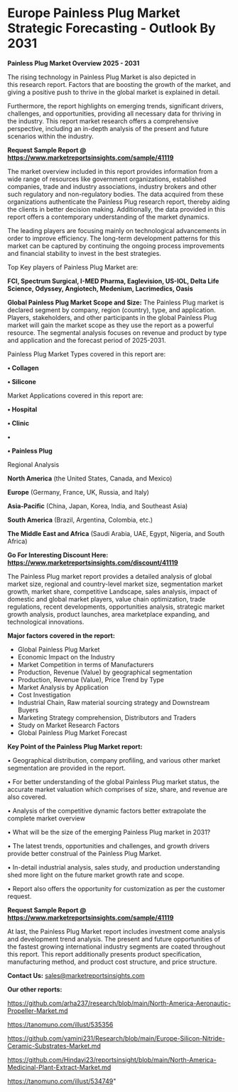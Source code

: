 # Europe Painless Plug Market Strategic Forecasting - Outlook By 2031

<Strong> Painless Plug Market Overview 2025 - 2031</strong>

The rising technology in Painless Plug Market is also depicted in this research report. Factors that are boosting the growth of the market, and giving a positive push to thrive in the global market is explained in detail.

Furthermore, the report highlights on emerging trends, significant drivers, challenges, and opportunities, providing all necessary data for thriving in the industry. This report market research offers a comprehensive perspective, including an in-depth analysis of the present and future scenarios within the industry.

<strong>Request Sample Report @ <a href=https://www.marketreportsinsights.com/sample/41119>https://www.marketreportsinsights.com/sample/41119</a></strong>

The market overview included in this report provides information from a wide range of resources like government organizations, established companies, trade and industry associations, industry brokers and other such regulatory and non-regulatory bodies. The data acquired from these organizations authenticate the Painless Plug research report, thereby aiding the clients in better decision making. Additionally, the data provided in this report offers a contemporary understanding of the market dynamics.

The leading players are focusing mainly on technological advancements in order to improve efficiency. The long-term development patterns for this market can be captured by continuing the ongoing process improvements and financial stability to invest in the best strategies.

Top Key players of Painless Plug Market are:

<strong>FCI, Spectrum Surgical, I-MED Pharma, Eaglevision, US-IOL, Delta Life Science, Odyssey, Angiotech, Medenium, Lacrimedics, Oasis</strong>

<strong><b>Global Painless Plug Market Scope and Size:</b></strong>
The Painless Plug market is declared segment by company, region (country), type, and application. Players, stakeholders, and other participants in the global Painless Plug market will gain the market scope as they use the report as a powerful resource. The segmental analysis focuses on revenue and product by type and application and the forecast period of 2025-2031.

Painless Plug Market Types covered in this report are:

<strong>•  Collagen

•  Silicone</strong>

Market Applications covered in this report are:

<strong>•  Hospital

•  Clinic

•  

•  Painless Plug</strong> 

Regional Analysis

<strong>North America</strong> (the United States, Canada, and Mexico)

<strong>Europe</strong> (Germany, France, UK, Russia, and Italy)

<strong>Asia-Pacific</strong> (China, Japan, Korea, India, and Southeast Asia)

<strong>South America</strong> (Brazil, Argentina, Colombia, etc.)

<strong>The Middle East and Africa</strong> (Saudi Arabia, UAE, Egypt, Nigeria, and South Africa)

<strong>Go For Interesting Discount Here: <a href=https://www.marketreportsinsights.com/discount/41119>https://www.marketreportsinsights.com/discount/41119</a></strong>

The Painless Plug market report provides a detailed analysis of global market size, regional and country-level market size, segmentation market growth, market share, competitive Landscape, sales analysis, impact of domestic and global market players, value chain optimization, trade regulations, recent developments, opportunities analysis, strategic market growth analysis, product launches, area marketplace expanding, and technological innovations.

<strong><b>Major factors covered in the report:</b></strong>
<ul>
  <li>Global Painless Plug Market </li>
  <li>Economic Impact on the Industry</li>
  <li>Market Competition in terms of Manufacturers</li>
  <li>Production, Revenue (Value) by geographical segmentation</li>
  <li>Production, Revenue (Value), Price Trend by Type</li>
  <li>Market Analysis by Application</li>
  <li>Cost Investigation</li>
  <li>Industrial Chain, Raw material sourcing strategy and Downstream Buyers</li>
  <li>Marketing Strategy comprehension, Distributors and Traders</li>
  <li>Study on Market Research Factors</li>
  <li>Global Painless Plug Market Forecast</li>
</ul>

<strong><b>Key Point of the Painless Plug Market report:</b></strong>

• Geographical distribution, company profiling, and various other market segmentation are provided in the report.

• For better understanding of the global Painless Plug market status, the accurate market valuation which comprises of size, share, and revenue are also covered.

• Analysis of the competitive dynamic factors better extrapolate the complete market overview

• What will be the size of the emerging Painless Plug market in 2031?

• The latest trends, opportunities and challenges, and growth drivers provide better construal of the Painless Plug Market.

• In-detail industrial analysis, sales study, and production understanding shed more light on the future market growth rate and scope.

• Report also offers the opportunity for customization as per the customer request.

<strong>Request Sample Report @ <a href=https://www.marketreportsinsights.com/sample/41119>https://www.marketreportsinsights.com/sample/41119</a></strong>

At last, the Painless Plug Market report includes investment come analysis and development trend analysis. The present and future opportunities of the fastest growing international industry segments are coated throughout this report. This report additionally presents product specification, manufacturing method, and product cost structure, and price structure.

<strong>Contact Us:</strong>
sales@marketreportsinsights.com

<strong>Our other reports:</strong>

<a href=https://github.com/arha237/research/blob/main/North-America-Aeronautic-Propeller-Market.md>https://github.com/arha237/research/blob/main/North-America-Aeronautic-Propeller-Market.md</a>

<a href=https://tanomuno.com/illust/535356>https://tanomuno.com/illust/535356</a>

<a href=https://github.com/yamini231/Research/blob/main/Europe-Silicon-Nitride-Ceramic-Substrates-Market.md>https://github.com/yamini231/Research/blob/main/Europe-Silicon-Nitride-Ceramic-Substrates-Market.md</a>

<a href=https://github.com/Hindavi23/reportsinsight/blob/main/North-America-Medicinal-Plant-Extract-Market.md>https://github.com/Hindavi23/reportsinsight/blob/main/North-America-Medicinal-Plant-Extract-Market.md</a>

<a href=https://tanomuno.com/illust/534749>https://tanomuno.com/illust/534749</a>"
